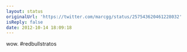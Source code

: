 ```yaml
---
layout: status
originalUrl: 'https://twitter.com/marcgg/status/257543620461228032'
isReply: false
date: 2012-10-14 18:09:18
---
```


wow. #redbullstratos
